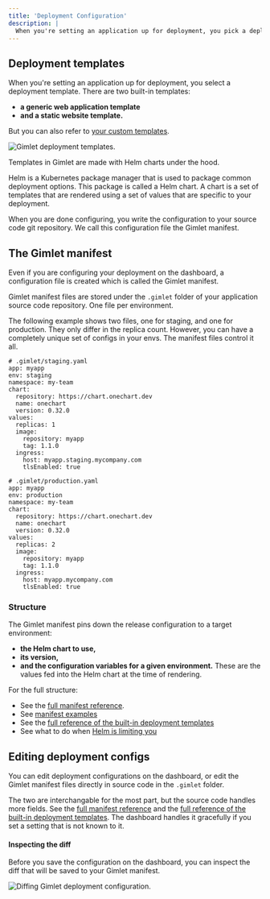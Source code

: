 ```yaml
---
title: 'Deployment Configuration'
description: |
  When you're setting an application up for deployment, you pick a deployment template. Templates in Gimlet are made with Helm charts under the hood and you can also bring your own.
---
```


## Deployment templates

When you're setting an application up for deployment, you select a deployment template. There are two built-in templates:

- **a generic web application template**
- **and a static website template.**

But you can also refer to [your custom templates](/docs/deployment-settings/custom-template).

![Gimlet deployment templates.](/docs/screenshots/deployment-settings/gimlet-io-deployment-templates.png)

Templates in Gimlet are made with Helm charts under the hood.

Helm is a Kubernetes package manager that is used to package common deployment options. This package is called a Helm chart. A chart is a set of templates that are rendered using a set of values that are specific to your deployment.

When you are done configuring, you write the configuration to your source code git repository. We call this configuration file the Gimlet manifest.

## The Gimlet manifest

Even if you are configuring your deployment on the dashboard, a configuration file is created which is called the Gimlet manifest.

Gimlet manifest files are stored under the `.gimlet` folder of your application source code repository. One file per environment.

The following example shows two files, one for staging, and one for production. They only differ in the replica count. However, you can have a completely unique set of configs in your envs. The manifest files control it all.

```
# .gimlet/staging.yaml
app: myapp
env: staging
namespace: my-team
chart:
  repository: https://chart.onechart.dev
  name: onechart
  version: 0.32.0
values:
  replicas: 1
  image:
    repository: myapp
    tag: 1.1.0
  ingress:
    host: myapp.staging.mycompany.com
    tlsEnabled: true
```

```
# .gimlet/production.yaml
app: myapp
env: production
namespace: my-team
chart:
  repository: https://chart.onechart.dev
  name: onechart
  version: 0.32.0
values:
  replicas: 2
  image:
    repository: myapp
    tag: 1.1.0
  ingress:
    host: myapp.mycompany.com
    tlsEnabled: true
```

### Structure

The Gimlet manifest pins down the release configuration to a target environment:

- **the Helm chart to use,**
- **its version,**
- **and the configuration variables for a given environment.** These are the values fed into the Helm chart at the time of rendering.

For the full structure:

- See the [full manifest reference](/docs/reference/gimlet-manifest-reference).
- See [manifest examples](https://github.com/gimlet-io/gimlet/tree/main/examples)
- See the [full reference of the built-in deployment templates](/docs/reference/onechart-reference)
- See what to do when [Helm is limiting you](/docs/reference/gimlet-manifest-reference#when-helm-is-limiting)

## Editing deployment configs

You can edit deployment configurations on the dashboard, or edit the Gimlet manifest files directly in source code in the `.gimlet` folder.

The two are interchangable for the most part, but the source code handles more fields. See the [full manifest reference](/docs/reference/gimlet-manifest-reference) and the [full reference of the built-in deployment templates](/docs/reference/onechart-reference). The dashboard handles it gracefully if you set a setting that is not known to it.

#### Inspecting the diff

Before you save the configuration on the dashboard, you can inspect the diff that will be saved to your Gimlet manifest.

![Diffing Gimlet deployment configuration.](/docs/screenshots/deployment-settings/gimlet-io-diffing-deployment-config.png)
